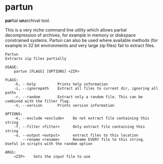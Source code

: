 # partun

**par**tial **un**archival tool.

This is a very niche command line utility which allows partial decompression of archives, for example in memory or diskspace constrained systems.
Partun can also be used where available methods (for example in 32 bit environments and very large zip files) fail to extract files.

```
Partun 
Extracts zip files partially

USAGE:
    partun [FLAGS] [OPTIONS] <ZIP>

FLAGS:
    -h, --help          Prints help information
    -i, --ignorepath    Extract all files to current dir, ignoring all paths
    -r, --random        Extract only a random file. This can be combined with the filter flag.
    -V, --version       Prints version information

OPTIONS:
    -e, --exclude <exclude>    Do not extract file containing this string
    -f, --filter <filter>      Only extract file containing this string
    -o, --output <output>      extract files to this location
        --rename <rename>      Rename EVERY file to this string. Useful in scripts with the random option

ARGS:
    <ZIP>    Sets the input file to use
```

